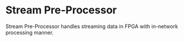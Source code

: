 # Stream Pre-Processor

Stream Pre-Processor handles streaming data in FPGA with in-network processing manner.
